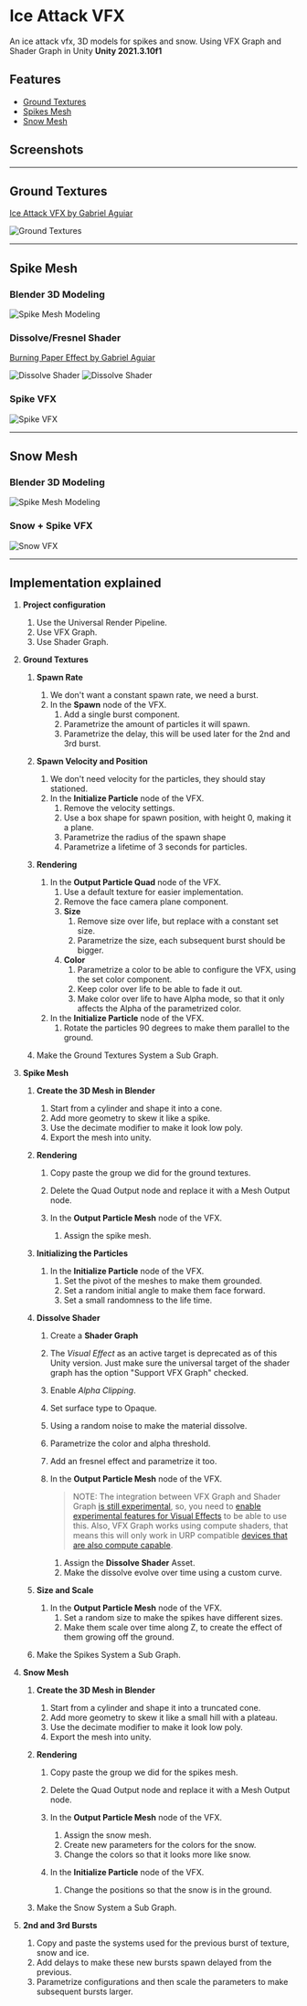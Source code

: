 # Ice Attack VFX
An ice attack vfx, 3D models for spikes and snow.
Using VFX Graph and Shader Graph in Unity **Unity 2021.3.10f1**

## Features

- [Ground Textures](#ground-textures)
- [Spikes Mesh](#spikes-mesh)
- [Snow Mesh](#snow-mesh)

## Screenshots

---
## Ground Textures

[Ice Attack VFX by Gabriel Aguiar](https://www.youtube.com/watch?v=gfOaGvNQ28U)

![Ground Textures](./docs/1-ground-textures.gif)

---
## Spike Mesh

### Blender 3D Modeling

![Spike Mesh Modeling](./docs/2-spike-mesh.gif)

### Dissolve/Fresnel Shader

[Burning Paper Effect by Gabriel Aguiar](https://www.youtube.com/watch?v=fgJf-gNq-1k)

![Dissolve Shader](./docs/3-dissolve-fresnel.gif)
![Dissolve Shader](./docs/4-spike-test.gif)

### Spike VFX

![Spike VFX](./docs/5-spikes.gif)

---

## Snow Mesh

### Blender 3D Modeling

![Spike Mesh Modeling](./docs/6-snow-mesh.gif)

### Snow + Spike VFX

![Snow VFX](./docs/7-snow-spike-vfx.gif)

---

## Implementation explained

1. **Project configuration**

   1. Use the Universal Render Pipeline.
   1. Use VFX Graph.
   1. Use Shader Graph.

1. **Ground Textures**

    1. **Spawn Rate**
        1. We don't want a constant spawn rate, we need a burst.
        1. In the **Spawn** node of the VFX.
            1. Add a single burst component.
            1. Parametrize the amount of particles it will spawn.
            1. Parametrize the delay, this will be used later for the 2nd and 3rd burst.

    1. **Spawn Velocity and Position**
        1. We don't need velocity for the particles, they should stay stationed.
        1. In the **Initialize Particle** node of the VFX.
            1. Remove the velocity settings.
            1. Use a box shape for spawn position, with height 0, making it a plane.
            1. Parametrize the radius of the spawn shape
            1. Parametrize a lifetime of 3 seconds for particles.

    1. **Rendering**
        1. In the **Output Particle Quad** node of the VFX.
            1. Use a default texture for easier implementation.
            1. Remove the face camera plane component.
            1. **Size**
                1. Remove size over life, but replace with a constant set size.
                1. Parametrize the size, each subsequent burst should be bigger.
            1. **Color**
                1. Parametrize a color to be able to configure the VFX, using the set color component.
                1. Keep color over life to be able to fade it out.
                1. Make color over life to have Alpha mode, so that it only affects the Alpha of the parametrized color.
        1. In the **Initialize Particle** node of the VFX.
            1. Rotate the particles 90 degrees to make them parallel to the ground.

    1. Make the Ground Textures System a Sub Graph.

1. **Spike Mesh**

    1. **Create the 3D Mesh in Blender**
        1. Start from a cylinder and shape it into a cone.
        1. Add more geometry to skew it like a spike.
        1. Use the decimate modifier to make it look low poly.
        1. Export the mesh into unity.

    1. **Rendering**
        1. Copy paste the group we did for the ground textures.
        1. Delete the Quad Output node and replace it with a Mesh Output node.

        1. In the **Output Particle Mesh** node of the VFX.
            1. Assign the spike mesh.

    1. **Initializing the Particles**
        1. In the **Initialize Particle** node of the VFX.
            1. Set the pivot of the meshes to make them grounded.
            1. Set a random initial angle to make them face forward.
            1. Set a small randomness to the life time.

    1. **Dissolve Shader**
        1. Create a **Shader Graph**
        1. The _Visual Effect_ as an active target is deprecated as of this Unity version. Just make sure the universal target of the shader graph has the option "Support VFX Graph" checked.
        1. Enable _Alpha Clipping_.
        1. Set surface type to Opaque.
        1. Using a random noise to make the material dissolve.
        1. Parametrize the color and alpha threshold.
        1. Add an fresnel effect and parametrize it too.

        1. In the **Output Particle Mesh** node of the VFX.
            > NOTE: The integration between VFX Graph and Shader Graph [is still experimental](https://forum.unity.com/threads/vfx-particle-mesh-material.975813/), so, you need to [enable experimental features for Visual Effects](https://learn.unity.com/tutorial/integrate-shader-graph-into-visual-effect-graph) to be able to use this.
            > Also, VFX Graph works using compute shaders, that means this will only work in URP compatible [devices that are also compute capable](https://forum.unity.com/threads/compute-shader-support-for-mobile-in-2022.1305024/).
            1. Assign the **Dissolve Shader** Asset.
            1. Make the dissolve evolve over time using a custom curve.

    1. **Size and Scale**
        1. In the **Output Particle Mesh** node of the VFX.
            1. Set a random size to make the spikes have different sizes.
            1. Make them scale over time along Z, to create the effect of them growing off the ground.

    1. Make the Spikes System a Sub Graph.


1. **Snow Mesh**

    1. **Create the 3D Mesh in Blender**
        1. Start from a cylinder and shape it into a truncated cone.
        1. Add more geometry to skew it like a small hill with a plateau.
        1. Use the decimate modifier to make it look low poly.
        1. Export the mesh into unity.

    1. **Rendering**
        1. Copy paste the group we did for the spikes mesh.
        1. Delete the Quad Output node and replace it with a Mesh Output node.

        1. In the **Output Particle Mesh** node of the VFX.
            1. Assign the snow mesh.
            1. Create new parameters for the colors for the snow.
            1. Change the colors so that it looks more like snow.

        1. In the **Initialize Particle** node of the VFX.
            1. Change the positions so that the snow is in the ground.

    1. Make the Snow System a Sub Graph.

1. **2nd and 3rd Bursts**
    1. Copy and paste the systems used for the previous burst of texture, snow and ice.
    1. Add delays to make these new bursts spawn delayed from the previous.
    1. Parametrize configurations and then scale the parameters to make subsequent bursts larger.
